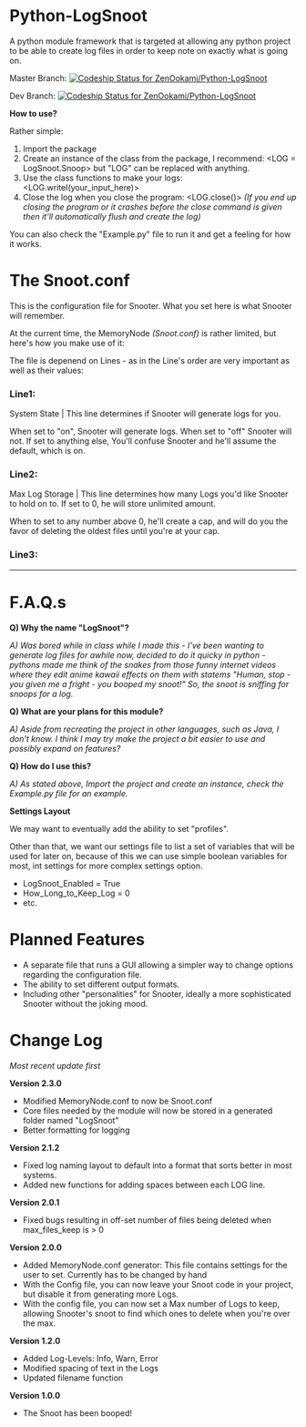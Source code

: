# Python-LogSnoot
A python module framework that is targeted at allowing any python project to be able to create log files in order to keep note on exactly what is going on.

Master Branch: [ ![Codeship Status for ZenOokami/Python-LogSnoot](https://app.codeship.com/projects/bd828c50-bbe0-0134-cf62-4683eea0ea95/status?branch=master)](https://app.codeship.com/projects/195766)

Dev Branch: [ ![Codeship Status for ZenOokami/Python-LogSnoot](https://app.codeship.com/projects/bd828c50-bbe0-0134-cf62-4683eea0ea95/status?branch=Dev)](https://app.codeship.com/projects/195766)

**How to use?**

Rather simple:

1. Import the package
2. Create an instance of the class from the package, I recommend: <LOG = LogSnoot.Snoop> but "LOG" can be replaced with
anything.
3. Use the class functions to make your logs: <LOG.writeI(your_input_here)>
4. Close the log when you close the program: <LOG.close()> *(If you end up closing the program or it crashes before the close command is given then it'll automatically flush and create the log)*

You can also check the "Example.py" file to run it and get a feeling for how it works.

# The Snoot.conf

This is the configuration file for Snooter. What you set here is what Snooter will remember.

At the current time, the MemoryNode _(Snoot.conf)_ is rather limited, but here's how you make use of it:

The file is depenend on Lines - as in the Line's order are very important as well as their values:

### Line1:
System State | This line determines if Snooter will generate logs for you.

When set to "on", Snooter will generate logs. When set to "off" Snooter will not. If set to anything else, You'll
confuse Snooter and he'll assume the default, which is on.

### Line2: 
Max Log Storage | This line determines how many Logs you'd like Snooter to hold on to. If set to 0, he will
store unlimited amount. 

When to set to any number above 0, he'll create a cap, and will do you the favor of deleting the
oldest files until you're at your cap.

### Line3:


___

# F.A.Q.s

**Q) Why the name "LogSnoot"?**

_A) Was bored while in class while I made this - I've been wanting to generate log files for awhile now,
decided to do it quicky in python - pythons made me think of the snakes from those funny internet videos where
they edit anime kawaii effects on them with statems "Human, stop - you given me a fright - you booped my snoot!" So,
the snoot is sniffing for snoops for a log._


**Q) What are your plans for this module?**

_A) Aside from recreating the project in other languages, such as Java, I don't know. I think I may try make the project
a bit easier to use and possibly expand on features?_


**Q) How do I use this?**

_A) As stated above, Import the project and create an instance, check the Example.py file for an example._


**Settings Layout**

We may want to eventually add the ability to set "profiles".

Other than that, we want our settings file to list a set of variables that will be used for later on, because of this
we can use simple boolean variables for most, int settings for more complex settings option.

+ LogSnoot_Enabled = True
+ How_Long_to_Keep_Log = 0
+ etc.

# Planned Features
+ A separate file that runs a GUI allowing a simpler way to change options regarding the 
configuration file.
+ The ability to set different output formats.
+ Including other "personalities" for Snooter, ideally a more sophisticated Snooter without the joking mood.

# Change Log
*Most recent update first*

**Version 2.3.0**

+ Modified MemoryNode.conf to now be Snoot.conf
+ Core files needed by the module will now be stored in a generated folder named "LogSnoot"
+ Better formatting for logging

**Version 2.1.2**

+ Fixed log naming layout to default into a format that sorts better in most systems.
+ Added new functions for adding spaces between each LOG line.

**Version 2.0.1**

+ Fixed bugs resulting in off-set number of files being deleted when max_files_keep is > 0

**Version 2.0.0**

+ Added MemoryNode.conf generator: This file contains settings for the user to set. Currently has to be changed by hand
+ With the Config file, you can now leave your Snoot code in your project, but disable it from generating more Logs.
+ With the config file, you can now set a Max number of Logs to keep, allowing Snooter's snoot to find which ones to delete when you're over the max.

**Version 1.2.0**

+ Added Log-Levels: Info, Warn, Error
+ Modified spacing of text in the Logs
+ Updated filename function

**Version 1.0.0**

+ The Snoot has been booped!

